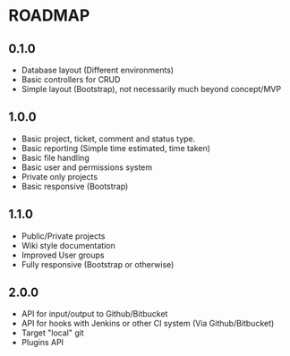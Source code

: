 ROADMAP
=======

0.1.0
-----
- Database layout (Different environments)
- Basic controllers for CRUD
- Simple layout (Bootstrap), not necessarily much beyond concept/MVP

1.0.0
-----

- Basic project, ticket, comment and status type.
- Basic reporting (Simple time estimated, time taken)
- Basic file handling
- Basic user and permissions system
- Private only projects
- Basic responsive (Bootstrap)

1.1.0
-----

- Public/Private projects
- Wiki style documentation
- Improved User groups
- Fully responsive (Bootstrap or otherwise)

2.0.0
-----

- API for input/output to Github/Bitbucket
- API for hooks with Jenkins or other CI system (Via Github/Bitbucket)
- Target "local" git
- Plugins API

